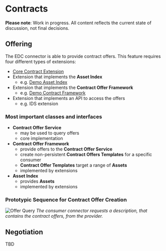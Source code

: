 # Contracts

**Please note**: Work in progress. All content reflects the current state of discussion, not final decisions.

## Offering

The EDC connector is able to provide contract offers. This feature requires four different types of extensions:

- [Core Contract Extension](IdeaProjects/EclipseDataspaceConnector/core/contract/README.md)
- Extension that implements the **Asset Index**
    - e.g. [Demo Asset Index](../../samples/demo-asset-index/README.md)
- Extension that implements the **Contract Offer Framework**
    - e.g. [Demo Contract Framework](../../samples/demo-contract-framework/README.md)
- Extension that implements an API to access the offers
    - e.g. IDS extension

### Most important classes and interfaces

- **Contract Offer Service**
    - may be used to query offers
    - core implementation
- **Contract Offer Framework**
    - provide offers to the **Contract Offer Service**
    - create non-persistent **Contract Offers Templates** for a specific consumer
    - **Contract Offer Templates** target a range of **Assets**
    - implemented by extensions
- **Asset Index**
    - provides **Assets**
    - implemented by extensions

### Prototypic Sequence for Contract Offer Creation

![Offer Query](IdeaProjects/EclipseDataspaceConnector/docs/architecture/cataloging/diagrams/offer-query.png)
*The consumer connector requests a description, that contains the contract offers, from the provider.*

## Negotiation

TBD
